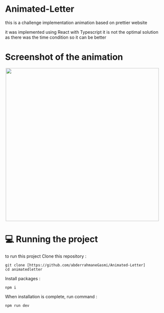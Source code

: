 # Animated-Letter

this is a challenge implementation animation based on prettier website 

it was implemented using React with Typescript it is not the optimal solution as there was the time condition so it can be better


# Screenshot of the animation  
<p align="center">
   <img src="https://github.com/abderrahmaneGasmi/Animated-Letter/assets/119729705/9a153dff-f35b-4b16-aadd-c392b48aaa07" width="500"/>
   </p>



# 💻 Running the project

to run this project 
Clone this repository :
```
git clone [https://github.com/abderrahmaneGasmi/Animated-Letter]
cd animatedletter
```
Install packages :
```
npm i
```
When installation is complete, run command :
```
npm run dev
```
